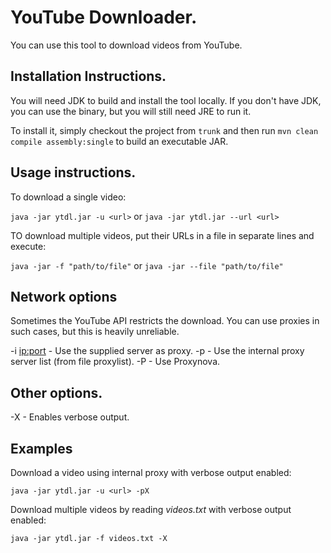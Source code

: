 # YouTube Downloader.

You can use this tool to download videos from YouTube.

## Installation Instructions.

You will need JDK to build and install the tool locally. If you don't have JDK, you can use the binary, but you will still need JRE to run it.

To install it, simply checkout the project from `trunk` and then run `mvn clean compile assembly:single` to build an executable JAR.

## Usage instructions.

To download a single video:

`java -jar ytdl.jar -u <url>`
or
`java -jar ytdl.jar --url <url>`

TO download multiple videos, put their URLs in a file in separate lines and execute:

`java -jar -f "path/to/file"`
or
`java -jar --file "path/to/file"`

## Network options

Sometimes the YouTube API restricts the download. You can use proxies in such cases, but this is heavily unreliable.

-i <ip:port>		- Use the supplied server as proxy.
-p					- Use the internal  proxy server list (from file proxylist).
-P					- Use Proxynova.

## Other options.

-X 					- Enables verbose output.

## Examples

Download a video using internal proxy with verbose output enabled:

`java -jar ytdl.jar -u <url> -pX`

Download multiple videos by reading *videos.txt* with verbose output enabled:

`java -jar ytdl.jar -f videos.txt -X`
